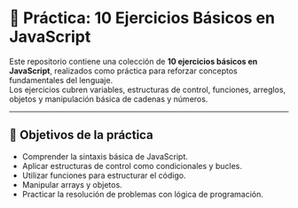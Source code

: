
# 🧠 Práctica: 10 Ejercicios Básicos en JavaScript

Este repositorio contiene una colección de **10 ejercicios básicos en JavaScript**, realizados como práctica para reforzar conceptos fundamentales del lenguaje.  
Los ejercicios cubren variables, estructuras de control, funciones, arreglos, objetos y manipulación básica de cadenas y números.

---

## 🚀 Objetivos de la práctica

- Comprender la sintaxis básica de JavaScript.  
- Aplicar estructuras de control como condicionales y bucles.  
- Utilizar funciones para estructurar el código.  
- Manipular arrays y objetos.  
- Practicar la resolución de problemas con lógica de programación.
